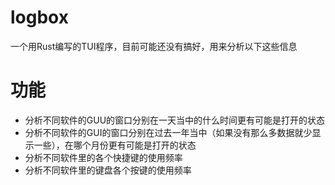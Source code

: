 # logbox
一个用Rust编写的TUI程序，目前可能还没有搞好，用来分析以下这些信息
# 功能
- 分析不同软件的GUU的窗口分别在一天当中的什么时间更有可能是打开的状态
- 分析不同软件的GUI的窗口分别在过去一年当中（如果没有那么多数据就少显示一些），在哪个月份更有可能是打开的状态
- 分析不同软件里的各个快捷键的使用频率
- 分析不同软件里的键盘各个按键的使用频率
